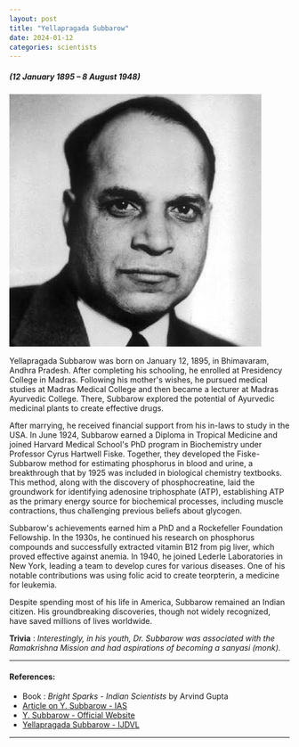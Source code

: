```yaml
---
layout: post
title: "Yellapragada Subbarow"
date: 2024-01-12
categories: scientists
---
```

##### (12 January 1895 – 8 August 1948)

<img src="/images/subbarow.jpeg" alt="Yellapragada Subbarow Image" class="circular-img" />

Yellapragada Subbarow was born on January 12, 1895, in Bhimavaram, Andhra Pradesh. After completing his schooling, he enrolled at Presidency College in Madras. Following his mother's wishes, he pursued medical studies at Madras Medical College and then became a lecturer at Madras Ayurvedic College. There, Subbarow explored the potential of Ayurvedic medicinal plants to create effective drugs. 

After marrying, he received financial support from his in-laws to study in the USA. In June 1924, Subbarow earned a Diploma in Tropical Medicine and joined Harvard Medical School's PhD program in Biochemistry under Professor Cyrus Hartwell Fiske. Together, they developed the Fiske-Subbarow method for estimating phosphorus in blood and urine, a breakthrough that by 1925 was included in biological chemistry textbooks. This method, along with the discovery of phosphocreatine, laid the groundwork for identifying adenosine triphosphate (ATP), establishing ATP as the primary energy source for biochemical processes, including muscle contractions, thus challenging previous beliefs about glycogen.

Subbarow's achievements earned him a PhD and a Rockefeller Foundation Fellowship. In the 1930s, he continued his research on phosphorus compounds and successfully extracted vitamin B12 from pig liver, which proved effective against anemia. In 1940, he joined Lederle Laboratories in New York, leading a team to develop cures for various diseases. One of his notable contributions was using folic acid to create teorpterin, a medicine for leukemia.

Despite spending most of his life in America, Subbarow remained an Indian citizen. His groundbreaking discoveries, though not widely recognized, have saved millions of lives worldwide. 

__Trivia__ : *Interestingly, in his youth, Dr. Subbarow was associated with the Ramakrishna Mission and had aspirations of becoming a sanyasi (monk).*

---

#### References:
- Book : *Bright Sparks - Indian Scientists* by Arvind Gupta
- [Article on Y. Subbarow - IAS](https://www.ias.ac.in/article/fulltext/reso/017/06/0538-0557)
- [Y. Subbarow - Official Website](https://www.ysubbarow.info/)
- [Yellapragada Subbarow - IJDVL](https://ijdvl.com/yellapragada-subbarow-the-unsung-indian-biochemist-behind-methotrexate-and-other-drugs/)

---
